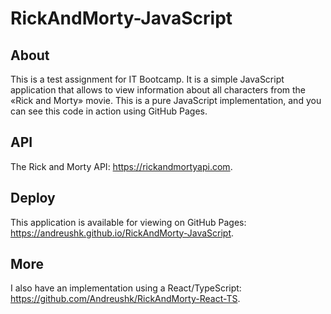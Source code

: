 # RickAndMorty-JavaScript

## About
This is a test assignment for IT Bootcamp. It is a simple JavaScript application that allows to view information about all characters from the «Rick and Morty» movie.
This is a pure JavaScript implementation, and you can see this code in action using GitHub Pages. 

## API
The Rick and Morty API: https://rickandmortyapi.com.

## Deploy
This application is available for viewing on GitHub Pages: https://andreushk.github.io/RickAndMorty-JavaScript.

## More
I also have an implementation using a React/TypeScript: https://github.com/Andreushk/RickAndMorty-React-TS.
